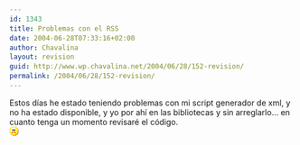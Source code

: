 ```yaml
---
id: 1343
title: Problemas con el RSS
date: 2004-06-28T07:33:16+02:00
author: Chavalina
layout: revision
guid: http://www.wp.chavalina.net/2004/06/28/152-revision/
permalink: /2004/06/28/152-revision/
---
```

Estos d&iacute;as he estado teniendo problemas con mi script generador de xml, y no ha estado disponible, y yo por ah&iacute; en las bibliotecas y sin arreglarlo&#8230; en cuanto tenga un momento revisar&eacute; el c&oacute;digo.  
![emo](/imagenes/emoticonos/triste.gif)